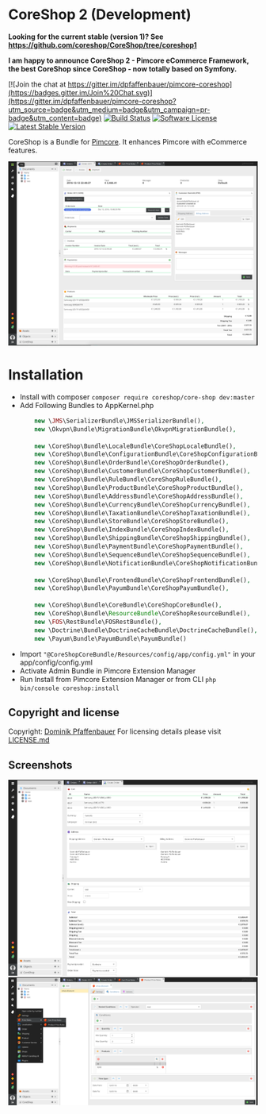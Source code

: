 # CoreShop 2 (Development)

**Looking for the current stable (version 1)?
See https://github.com/coreshop/CoreShop/tree/coreshop1**

**I am happy to announce CoreShop 2 - Pimcore eCommerce Framework, the best CoreShop since CoreShop - now totally based on Symfony.**

[![Join the chat at https://gitter.im/dpfaffenbauer/pimcore-coreshop](https://badges.gitter.im/Join%20Chat.svg)](https://gitter.im/dpfaffenbauer/pimcore-coreshop?utm_source=badge&utm_medium=badge&utm_campaign=pr-badge&utm_content=badge)
[![Build Status](https://travis-ci.org/coreshop/CoreShop.svg?branch=master)](https://travis-ci.org/coreshop/CoreShop)
[![Software License](https://img.shields.io/badge/license-GPLv3-brightgreen.svg?style=flat)](LICENSE.md)
[![Latest Stable Version](https://poser.pugx.org/coreshop/core-shop/v/stable)](https://packagist.org/packages/coreshop/core-shop)

CoreShop is a Bundle for [Pimcore](http://www.pimcore.org). It enhances Pimcore with eCommerce features.

![CoreShop Interface](docs/img/screenshot.png)

# Installation
 - Install with composer ```composer require coreshop/core-shop dev:master```
 - Add Following Bundles to AppKernel.php
    ```php
        new \JMS\SerializerBundle\JMSSerializerBundle(),
        new \Okvpn\Bundle\MigrationBundle\OkvpnMigrationBundle(),

        new \CoreShop\Bundle\LocaleBundle\CoreShopLocaleBundle(),
        new \CoreShop\Bundle\ConfigurationBundle\CoreShopConfigurationBundle(),
        new \CoreShop\Bundle\OrderBundle\CoreShopOrderBundle(),
        new \CoreShop\Bundle\CustomerBundle\CoreShopCustomerBundle(),
        new \CoreShop\Bundle\RuleBundle\CoreShopRuleBundle(),
        new \CoreShop\Bundle\ProductBundle\CoreShopProductBundle(),
        new \CoreShop\Bundle\AddressBundle\CoreShopAddressBundle(),
        new \CoreShop\Bundle\CurrencyBundle\CoreShopCurrencyBundle(),
        new \CoreShop\Bundle\TaxationBundle\CoreShopTaxationBundle(),
        new \CoreShop\Bundle\StoreBundle\CoreShopStoreBundle(),
        new \CoreShop\Bundle\IndexBundle\CoreShopIndexBundle(),
        new \CoreShop\Bundle\ShippingBundle\CoreShopShippingBundle(),
        new \CoreShop\Bundle\PaymentBundle\CoreShopPaymentBundle(),
        new \CoreShop\Bundle\SequenceBundle\CoreShopSequenceBundle(),
        new \CoreShop\Bundle\NotificationBundle\CoreShopNotificationBundle(),

        new \CoreShop\Bundle\FrontendBundle\CoreShopFrontendBundle(),
        new \CoreShop\Bundle\PayumBundle\CoreShopPayumBundle(),

        new \CoreShop\Bundle\CoreBundle\CoreShopCoreBundle(),
        new \CoreShop\Bundle\ResourceBundle\CoreShopResourceBundle(),
        new \FOS\RestBundle\FOSRestBundle(),
        new \Doctrine\Bundle\DoctrineCacheBundle\DoctrineCacheBundle(),
        new \Payum\Bundle\PayumBundle\PayumBundle()
    ```
 - Import ```"@CoreShopCoreBundle/Resources/config/app/config.yml"``` in your app/config/config.yml
 - Activate Admin Bundle in Pimcore Extension Manager
 - Run Install from Pimcore Extension Manager or from CLI
    ```php bin/console coreshop:install```

## Copyright and license 
Copyright: [Dominik Pfaffenbauer](https://www.pfaffenbauer.at)
For licensing details please visit [LICENSE.md](LICENSE.md) 

## Screenshots
![CoreShop Interface](docs/img/screenshot2.png)
![CoreShop Interface](docs/img/screenshot3.png)
